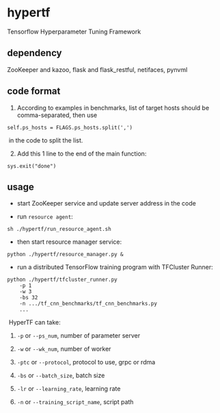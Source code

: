 # hypertf
Tensorflow Hyperparameter Tuning Framework

## dependency

ZooKeeper and kazoo, flask and flask_restful, netifaces, pynvml

## code format

1. According to examples in benchmarks, list of target hosts should be comma-separated, then use 
```
self.ps_hosts = FLAGS.ps_hosts.split(',')
```
​	in the code to split the list.

2. Add this 1 line to the end of the main function:
```
sys.exit("done")
```

## usage

- start ZooKeeper service and update server address in the code

- run ```resource agent```:

```
sh ./hypertf/run_resource_agent.sh

```

- then start resource manager service:

```
python ./hypertf/resource_manager.py &
```

- run a distributed TensorFlow training program with TFCluster Runner:

```
python ./hypertf/tfcluster_runner.py   
    -p 1 
    -w 3 
    -bs 32 
    -n .../tf_cnn_benchmarks/tf_cnn_benchmarks.py
    ...
```

​	HyperTF can take:

1. ```-p``` or ```--ps_num```, number of parameter server

2. ```-w``` or ```--wk_num```, number of worker

3. ```-ptc``` or ```--protocol```, protocol to use, grpc or rdma

4. ```-bs``` or ```--batch_size```, batch size

5. ```-lr``` or ```--learning_rate```, learning rate

6. ```-n``` or ```--training_script_name```, script path


